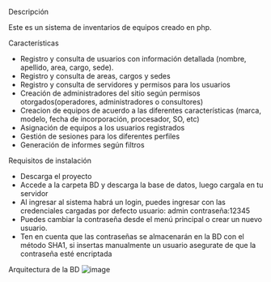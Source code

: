 Descripción

Este es un sistema de inventarios de equipos creado en php.

Características 
- Registro y consulta de usuarios con información detallada (nombre, apellido, area, cargo, sede).
- Registro y consulta de areas, cargos y sedes
- Registro y consulta de servidores y permisos para los usuarios
- Creación de administradores del sitio según permisos otorgados(operadores, administradores o consultores)
- Creacion de equipos de acuerdo a las diferentes características (marca, modelo, fecha de incorporación, procesador, SO, etc)
- Asignación de equipos a los usuarios registrados 
- Gestión de sesiones para los diferentes perfiles 
- Generación de informes según filtros

Requisitos de instalación 
- Descarga el proyecto
- Accede a la carpeta BD y descarga la base de datos, luego cargala en tu servidor
- Al ingresar al sistema habrá un login, puedes ingresar con las credenciales cargadas por defecto usuario: admin contraseña:12345
- Puedes cambiar la contraseña desde el menú principal o crear un nuevo usuario.
- Ten en cuenta que las contraseñas se almacenarán en la BD con el método SHA1, si insertas manualmente un usuario asegurate de que la contraseña esté encriptada 

Arquitectura de la BD
![image](https://github.com/eivar23/php-inventarios/assets/97815911/2ccc989e-de44-4521-92fa-8f1242228d9e)

